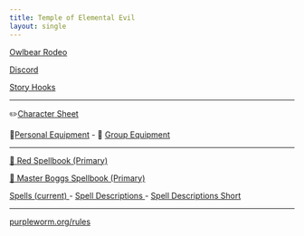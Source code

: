 ```yaml
---
title: Temple of Elemental Evil
layout: single
---
```


[Owlbear Rodeo](https://www.owlbear.rodeo/room/nxbEsPqJGxKB/ToEE)

[Discord](https://discord.com/channels/1021933364153958561/1044031138789863504)

[Story Hooks](https://docs.google.com/document/d/1T78J7d9ccUg03X8Kic9SyQ37JRQFf0Jm6n0Dm5fyi0s/edit)

---

✏️[Character Sheet](./character_sheet)

🎒[Personal Equipment](./equipment)    -   🎒 [Group Equipment](https://docs.google.com/spreadsheets/d/19n1yl4AQ1JiV64LYY_idK_FN5MMfU6MtAT0bgjfwm5c/edit#gid=2084483276)

---

[📕 Red Spellbook (Primary)](./red_spellbook)

[📗 Master Boggs Spellbook (Primary)](./master_boggs_spellbook)

[Spells (current) ](./current_spells)    -   [Spell Descriptions ](./spells)   -    [Spell Descriptions Short](./spells_short)

---

[purpleworm.org/rules](https://www.purpleworm.org/rules/)
